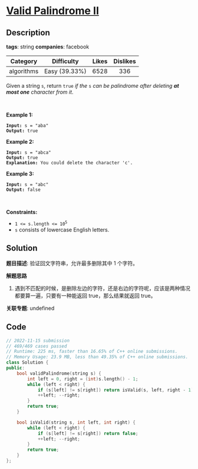 # [Valid Palindrome II](https://leetcode.com/problems/valid-palindrome-ii/description/)

## Description

**tags**: string
**companies**: facebook

| Category | Difficulty | Likes | Dislikes |
| :------: | :--------: | :---: | :------: |
| algorithms | Easy (39.33%) | 6528 | 336 |

<p>Given a string <code>s</code>, return <code>true</code> <em>if the </em><code>s</code><em> can be palindrome after deleting <strong>at most one</strong> character from it</em>.</p>

<p>&nbsp;</p>
<p><strong class="example">Example 1:</strong></p>

<pre><code><strong>Input:</strong> s = &quot;aba&quot;
<strong>Output:</strong> true</code></pre>

<p><strong class="example">Example 2:</strong></p>

<pre><code><strong>Input:</strong> s = &quot;abca&quot;
<strong>Output:</strong> true
<strong>Explanation:</strong> You could delete the character &#39;c&#39;.</code></pre>

<p><strong class="example">Example 3:</strong></p>

<pre><code><strong>Input:</strong> s = &quot;abc&quot;
<strong>Output:</strong> false</code></pre>

<p>&nbsp;</p>
<p><strong>Constraints:</strong></p>

<ul>
	<li><code>1 &lt;= s.length &lt;= 10<sup>5</sup></code></li>
	<li><code>s</code> consists of lowercase English letters.</li>
</ul>

## Solution

**题目描述**: 验证回文字符串，允许最多删除其中 1 个字符。

**解题思路**

1. 遇到不匹配的时候，是删除左边的字符，还是右边的字符呢，应该是两种情况都要算一遍，只要有一种能返回 true，那么结果就返回 true。

**关联专题**: undefined

## Code

```cpp
// 2022-11-15 submission
// 469/469 cases passed
// Runtime: 225 ms, faster than 16.65% of C++ online submissions.
// Memory Usage: 23.9 MB, less than 49.35% of C++ online submissions.
class Solution {
public:
    bool validPalindrome(string s) {
        int left = 0, right = (int)s.length() - 1;
        while (left < right) {
            if (s[left] != s[right]) return isValid(s, left, right - 1) || isValid(s, left + 1, right);
            ++left; --right;
        }
        return true;
    }

    bool isValid(string s, int left, int right) {
        while (left < right) {
            if (s[left] != s[right]) return false;
            ++left; --right;
        }
        return true;
    }
};
```
